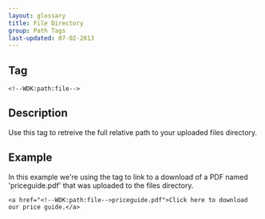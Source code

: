 ```yaml
---
layout: glossary
title: File Directory
group: Path Tags
last-updated: 07-02-2013
---
```


## Tag

`<!--WDK:path:file-->`

## Description

Use this tag to retreive the full relative path to your uploaded files directory.

## Example

In this example we're using the tag to link to a download of a PDF named 'priceguide.pdf' that was uploaded to the files directory.

~~~
<a href="<!--WDK:path:file-->priceguide.pdf">Click here to download our price guide.</a>
~~~
